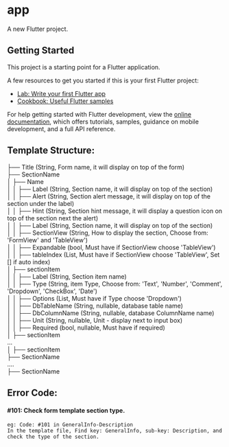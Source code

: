 # app

A new Flutter project.

## Getting Started

This project is a starting point for a Flutter application.

A few resources to get you started if this is your first Flutter project:

- [Lab: Write your first Flutter app](https://docs.flutter.dev/get-started/codelab)
- [Cookbook: Useful Flutter samples](https://docs.flutter.dev/cookbook)

For help getting started with Flutter development, view the
[online documentation](https://docs.flutter.dev/), which offers tutorials,
samples, guidance on mobile development, and a full API reference.

## Template Structure:
├── Title (String, Form name, it will display on top of the form)  
├── SectionName  
│   ├── Name  
│   │   ├── Label (String, Section name, it will display on top of the section)  
│   │   ├── Alert (String, Section alert message, it will display on top of the section under the label)    
│   │   ├── Hint  (String, Section hint message, it will display a question icon on top of the section next the alert)  
│   │   ├── Label (String, Section name, it will display on top of the section)  
│   │   ├── SectionView (String, How to display the section, Choose from: 'FormView' and 'TableView')    
│   │   ├── Expandable (bool, Must have if SectionView choose 'TableView')     
│   │   ├── tableIndex (List, Must have if SectionView choose 'TableView', Set [] if auto index)   
│   ├── sectionItem  
│   │   ├── Label (String, Section item name)  
│   │   ├── Type (String, item Type, Choose from: 'Text', 'Number', 'Comment', 'Dropdown', 'CheckBox', 'Date')  
│   │   ├── Options (List, Must have if Type choose 'Dropdown')  
│   │   ├── DbTableName (String, nullable, database table name)  
│   │   ├── DbColumnName (String, nullable, database ColumnName name)  
│   │   ├── Unit (String, nullable, Unit - display next to input box)  
│   │   ├── Required (bool, nullable, Must have if required)  
│   ├── sectionItem  
...  
│   ├── sectionItem  
├── SectionName   
....  
├── SectionName  

## Error Code:
#### \#101: Check form template section type.  
```
eg: Code: #101 in GeneralInfo-Description  
In the template file, Find key: GeneralInfo, sub-key: Description, and check the type of the section.  
```
